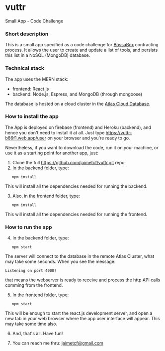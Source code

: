 # vuttr
Small App - Code Challenge

### Short description
This is a small app specified as a code challenge for [BossaBox](https://bossabox.com) contracting process.
It allows the user to create and update a list of tools, and persists this list in a NoSQL (MongoDB) database.

### Technical stack
The app uses the MERN stack:
- frontend: React.js
- backend: Node.js, Espress, and MongoDB (through mongoose)

The database is hosted on a cloud cluster in the [Atlas Cloud Database](https://www.mongodb.com/cloud/atlas).

### How to install the app
The App is deployed on firebase (frontend) and Heroku (backend), and hence you don't need to install it at all. Just type https://vuttr-b86f1.web.app/user on your browser and you're ready to go.

Nevertheless, if you want to download the code, run it on your machine, or use it as a starting point for another app, just:

1. Clone the full https://github.com/jaimetcf/vuttr.git repo
2. In the backend folder, type:
```
   npm install
```
This will install all the dependencies needed for running the backend.

3. Also, in the frontend folder, type:
```
   npm install
```
This will install all the dependencies needed for running the frontend.


### How to run the app
4. In the backend folder, type:
```
   npm start
```
The server will connect to the database in the remote Atlas Cluster, what may take some seconds.
When you see the message: 
```
Listening on port 4000!
```
that means the webserver is ready to receive and process the http API calls 
comming from the frontend.


5. In the frontend folder, type:
```
   npm start
```
This will be enough to start the react.js development server, and open a new tab in your 
web browser where the app user interface will appear. 
This may take some time also.

6. And, that's all. Have fun!

7. You can reach me thru: jaimetcf@gmail.com




